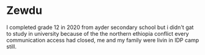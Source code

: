 # Zewdu
I completed grade 12 in 2020 from ayder secondary school but i didn't gat to study in university because of the the northern ethiopia conflict every communication access had closed, me and my family were livin in IDP camp still. 
